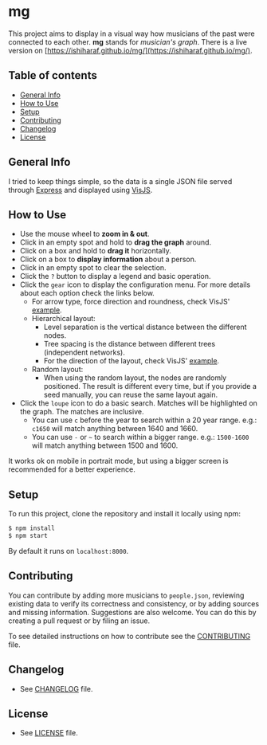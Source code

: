 # mg

This project aims to display in a visual way how musicians of the past were connected to each other. **mg** stands for *musician's graph*. There is a live version on [https://ishiharaf.github.io/mg/](https://ishiharaf.github.io/mg/).

## Table of contents
- [General Info](#general-info)
- [How to Use](#how-to-use)
- [Setup](#setup)
- [Contributing](#contributing)
- [Changelog](#changelog)
- [License](#license)

## General Info
I tried to keep things simple, so the data is a single JSON file served through [Express](https://expressjs.com/) and displayed using [VisJS](https://visjs.org/).

## How to Use
- Use the mouse wheel to **zoom in & out**.
- Click in an empty spot and hold to **drag the graph** around.
- Click on a box and hold to **drag it** horizontally.
- Click on a box to **display information** about a person.
- Click in an empty spot to clear the selection.
- Click the `?` button to display a legend and basic operation.
- Click the `gear` icon to display the configuration menu. For more details about each option check the links below.
	- For arrow type, force direction and roundness, check VisJS' [example](https://visjs.github.io/vis-network/examples/network/edgeStyles/smooth.html).
	- Hierarchical layout:
		- Level separation is the vertical distance between the different nodes.
		- Tree spacing is the distance between different trees (independent networks).
		- For the direction of the layout, check VisJS' [example](https://visjs.github.io/vis-network/examples/network/layout/hierarchicalLayoutUserdefined.html).
	- Random layout:
		- When using the random layout, the nodes are randomly positioned. The result is different every time, but if you provide a seed manually, you can reuse the same layout again.
- Click the `loupe` icon to do a basic search. Matches will be highlighted on the graph. The matches are inclusive.
	- You can use `c` before the year to search within a 20 year range. e.g.: `c1650` will match anything between 1640 and 1660.
	- You can use `-` or `~` to search within a bigger range. e.g.: `1500-1600` will match anything between 1500 and 1600.

It works ok on mobile in portrait mode, but using a bigger screen is recommended for a better experience.

## Setup
To run this project, clone the repository and install it locally using npm:

```bash
$ npm install
$ npm start
```

By default it runs on `localhost:8000`.

## Contributing
You can contribute by adding more musicians to `people.json`, reviewing existing data to verify its correctness and consistency, or by adding sources and missing information. Suggestions are also welcome. You can do this by creating a pull request or by filing an issue.

To see detailed instructions on how to contribute see the [CONTRIBUTING](CONTRIBUTING.md) file.

## Changelog
- See [CHANGELOG](CHANGELOG.md) file.

## License
- See [LICENSE](LICENSE.md) file.